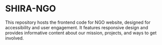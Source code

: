 # SHIRA-NGO
This repository hosts the frontend code for NGO website, designed for accessibility and user engagement. It features responsive design and provides informative content about our mission, projects, and ways to get involved.

